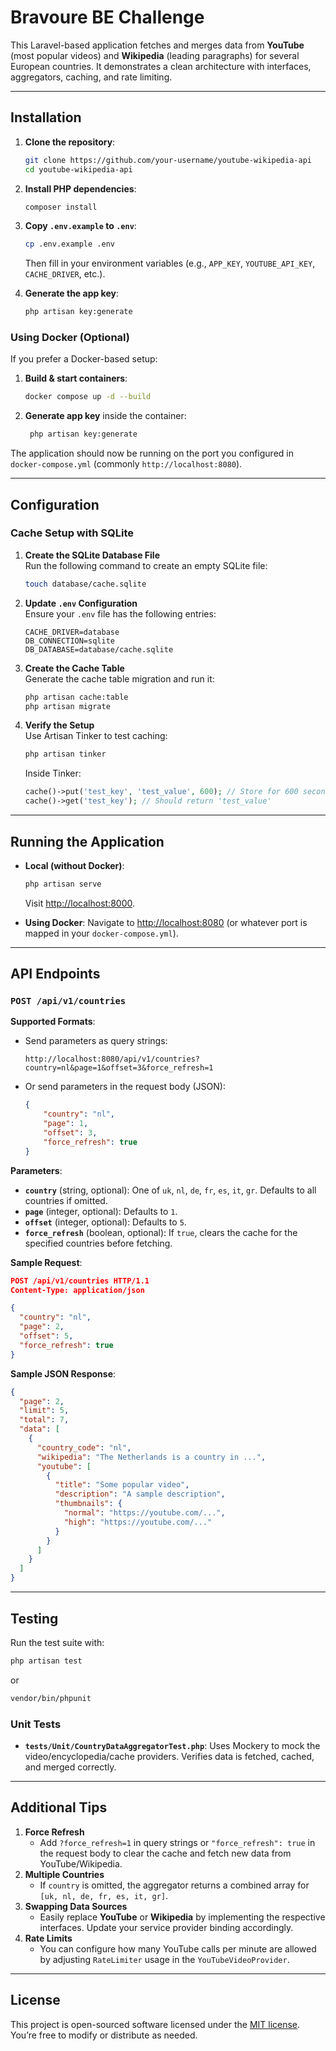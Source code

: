 # Bravoure BE Challenge

This Laravel-based application fetches and merges data from **YouTube** (most popular videos) and **Wikipedia** (leading paragraphs) for several European countries. It demonstrates a clean architecture with interfaces, aggregators, caching, and rate limiting.

---

## Installation

1. **Clone the repository**:
   ```bash
   git clone https://github.com/your-username/youtube-wikipedia-api
   cd youtube-wikipedia-api
   ```

2. **Install PHP dependencies**:
   ```bash
   composer install
   ```

3. **Copy `.env.example` to `.env`**:
   ```bash
   cp .env.example .env
   ```
   Then fill in your environment variables (e.g., `APP_KEY`, `YOUTUBE_API_KEY`, `CACHE_DRIVER`, etc.).

4. **Generate the app key**:
   ```bash
   php artisan key:generate
   ```

### Using Docker (Optional)

If you prefer a Docker-based setup:

1. **Build & start containers**:
   ```bash
   docker compose up -d --build
   ```
   
2. **Generate app key** inside the container:
   ```bash
    php artisan key:generate
   ```

The application should now be running on the port you configured in `docker-compose.yml` (commonly `http://localhost:8080`).

---

## Configuration

### Cache Setup with SQLite

1. **Create the SQLite Database File**  
   Run the following command to create an empty SQLite file:
   ```bash
   touch database/cache.sqlite
   ```

2. **Update `.env` Configuration**  
   Ensure your `.env` file has the following entries:
   ```env
   CACHE_DRIVER=database
   DB_CONNECTION=sqlite
   DB_DATABASE=database/cache.sqlite
   ```

3. **Create the Cache Table**  
   Generate the cache table migration and run it:
   ```bash
   php artisan cache:table
   php artisan migrate
   ```

4. **Verify the Setup**  
   Use Artisan Tinker to test caching:
   ```bash
   php artisan tinker
   ```
   Inside Tinker:
   ```php
   cache()->put('test_key', 'test_value', 600); // Store for 600 seconds
   cache()->get('test_key'); // Should return 'test_value'
   ```

---

## Running the Application

- **Local (without Docker)**:
  ```bash
  php artisan serve
  ```
  Visit [http://localhost:8000](http://localhost:8000).

- **Using Docker**:
  Navigate to [http://localhost:8080](http://localhost:8080) (or whatever port is mapped in your `docker-compose.yml`).

---

## API Endpoints

### `POST /api/v1/countries`

**Supported Formats**:
- Send parameters as query strings:
  ```
  http://localhost:8080/api/v1/countries?country=nl&page=1&offset=3&force_refresh=1
  ```
- Or send parameters in the request body (JSON):
  ```json
  {
      "country": "nl",
      "page": 1,
      "offset": 3,
      "force_refresh": true
  }
  ```

**Parameters**:
- **`country`** (string, optional): One of `uk`, `nl`, `de`, `fr`, `es`, `it`, `gr`. Defaults to all countries if omitted.
- **`page`** (integer, optional): Defaults to `1`.
- **`offset`** (integer, optional): Defaults to `5`.
- **`force_refresh`** (boolean, optional): If `true`, clears the cache for the specified countries before fetching.

**Sample Request**:
```json
POST /api/v1/countries HTTP/1.1
Content-Type: application/json

{
  "country": "nl",
  "page": 2,
  "offset": 5,
  "force_refresh": true
}
```

**Sample JSON Response**:
```json
{
  "page": 2,
  "limit": 5,
  "total": 7,
  "data": [
    {
      "country_code": "nl",
      "wikipedia": "The Netherlands is a country in ...",
      "youtube": [
        {
          "title": "Some popular video",
          "description": "A sample description",
          "thumbnails": {
            "normal": "https://youtube.com/...",
            "high": "https://youtube.com/..."
          }
        }
      ]
    }
  ]
}
```

---

## Testing

Run the test suite with:

```bash
php artisan test
```
or
```bash
vendor/bin/phpunit
```

### Unit Tests
- **`tests/Unit/CountryDataAggregatorTest.php`**: Uses Mockery to mock the video/encyclopedia/cache providers. Verifies data is fetched, cached, and merged correctly.

---

## Additional Tips

1. **Force Refresh**
    - Add `?force_refresh=1` in query strings or `"force_refresh": true` in the request body to clear the cache and fetch new data from YouTube/Wikipedia.
2. **Multiple Countries**
    - If `country` is omitted, the aggregator returns a combined array for `[uk, nl, de, fr, es, it, gr]`.
3. **Swapping Data Sources**
    - Easily replace **YouTube** or **Wikipedia** by implementing the respective interfaces. Update your service provider binding accordingly.
4. **Rate Limits**
    - You can configure how many YouTube calls per minute are allowed by adjusting `RateLimiter` usage in the `YouTubeVideoProvider`.
---

## License

This project is open-sourced software licensed under the [MIT license](LICENSE). You’re free to modify or distribute as needed.
